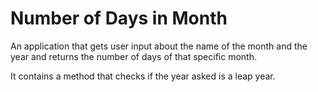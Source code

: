 # Number of Days in Month

An application that gets user input about the name of the month and the year
and returns the number of days of that specific month.

It contains a method that checks if the year asked is a leap year.
